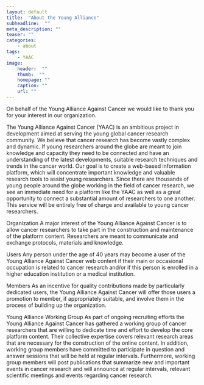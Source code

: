 ```yaml
---
layout: default
title:  "About the Young Alliance"
subheadline:  ""
meta_description: ""
teaser: ""
categories:
    - about
tags:
    - YAAC
image:
    header:  ""
    thumb:  ""
    homepage: ""
    caption: ""
    url: ""
---
```



On behalf of the Young Alliance Against Cancer we would like to thank you for your interest in our organization.

The Young Alliance Against Cancer (YAAC) is an ambitious project in development aimed at serving the young global cancer research community. We believe that cancer research has become vastly complex and dynamic. If young researchers around the globe are meant to join knowledge and capacity they need to be connected and have an understanding of the latest developments, suitable research techniques and trends in the cancer world. Our goal is to create a web-based information platform, which will concentrate important knowledge and valuable research tools to assist young researchers. Since there are thousands of young people around the globe working in the field of cancer research, we see an immediate need for a platform like the YAAC as well as a great opportunity to connect a substantial amount of researchers to one another. This service will be entirely free of charge and available to young cancer researchers.

Organization
A major interest of the Young Alliance Against Cancer is to allow cancer researchers to take part in the construction and maintenance of the platform content. Researchers are meant to communicate and exchange protocols, materials and knowledge.

Users
Any person under the age of 40 years may become a user of the Young Alliance Against Cancer web content if their main or occasional occupation is related to cancer research and/or if this person is enrolled in a higher education institution or a medical institution.

Members
As an incentive for quality contributions made by particularly dedicated users, the Young Alliance Against Cancer will offer those users a promotion to member, if appropriately suitable, and involve them in the process of building up the organization.

Young Alliance Working Group
As part of ongoing recruiting efforts the Young Alliance Against Cancer has gathered a working group of cancer researchers that are willing to dedicate time and effort to develop the core platform content. Their collective expertise covers relevant research areas that are necessary for the construction of the online content. In addition, working group members have committed to participate in question and answer sessions that will be held at regular intervals. Furthermore, working group members will post publications that summarize new and important events in cancer research and will announce at regular intervals, relevant scientific meetings and events regarding cancer research.
